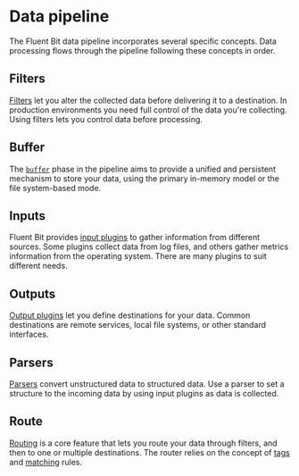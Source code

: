 # Data pipeline

The Fluent Bit data pipeline incorporates several specific concepts. Data processing flows through the pipeline following these concepts in order.

## Filters

[Filters](../pipeline/filters.md) let you alter the collected data before delivering it to a destination. In production environments you need full control of the data you're collecting. Using filters lets you control data before processing.

## Buffer

The [`buffer`](./buffering.md) phase in the pipeline aims to provide a unified and persistent mechanism to store your data, using the primary in-memory model or the file system-based mode.

## Inputs

Fluent Bit provides [input plugins](../pipeline/inputs.md) to gather information from different sources. Some plugins collect data from log files, and others gather metrics information from the operating system. There are many plugins to suit different needs.

## Outputs

[Output plugins](../pipeline/outputs.md) let you define destinations for your data. Common destinations are remote services, local file systems, or other standard interfaces.

## Parsers

[Parsers](../pipeline/parsers.md) convert unstructured data to structured data. Use a parser to set a structure to the incoming data by using input plugins as data is collected.

## Route

[Routing](../pipeline/router.md) is a core feature that lets you route your data through filters, and then to one or multiple destinations. The router relies on the concept of [tags](./key-concepts.md#tag) and [matching](./key-concepts.md#match) rules.
